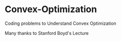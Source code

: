 # Convex-Optimization
Coding problems to Understand Convex Optimization 

Many thanks to Stanford Boyd's Lecture
